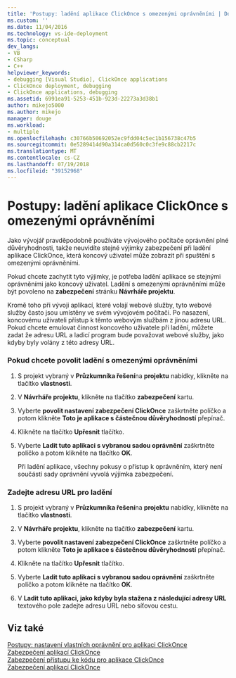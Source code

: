 ```yaml
---
title: 'Postupy: ladění aplikace ClickOnce s omezenými oprávněními | Dokumentace Microsoftu'
ms.custom: ''
ms.date: 11/04/2016
ms.technology: vs-ide-deployment
ms.topic: conceptual
dev_langs:
- VB
- CSharp
- C++
helpviewer_keywords:
- debugging [Visual Studio], ClickOnce applications
- ClickOnce deployment, debugging
- ClickOnce applications, debugging
ms.assetid: 6991ea91-5253-451b-923d-22273a3d38b1
author: mikejo5000
ms.author: mikejo
manager: douge
ms.workload:
- multiple
ms.openlocfilehash: c30766b50692052ec9fdd04c5ec1b156738c47b5
ms.sourcegitcommit: 0e5289414d90a314ca0d560c0c3fe9c88cb2217c
ms.translationtype: MT
ms.contentlocale: cs-CZ
ms.lasthandoff: 07/19/2018
ms.locfileid: "39152968"
---
```

# <a name="how-to-debug-a-clickonce-application-with-restricted-permissions"></a>Postupy: ladění aplikace ClickOnce s omezenými oprávněními
Jako vývojář pravděpodobně používáte vývojového počítače oprávnění plné důvěryhodnosti, takže neuvidíte stejné výjimky zabezpečení při ladění aplikace ClickOnce, která koncový uživatel může zobrazit při spuštění s omezenými oprávněními.  
  
 Pokud chcete zachytit tyto výjimky, je potřeba ladění aplikace se stejnými oprávněními jako koncový uživatel. Ladění s omezenými oprávněními může být povoleno na **zabezpečení** stránku **Návrháře projektu**.  
  
 Kromě toho při vývoji aplikací, které volají webové služby, tyto webové služby často jsou umístěny ve svém vývojovém počítači. Po nasazení, koncovému uživateli přístup k těmto webovým službám z jinou adresu URL. Pokud chcete emulovat činnost koncového uživatele při ladění, můžete zadat že adresu URL a ladicí program bude považovat webové služby, jako kdyby byly volány z této adresy URL.  
  
### <a name="to-enable-debugging-with-restricted-permissions"></a>Pokud chcete povolit ladění s omezenými oprávněními  
  
1.  S projekt vybraný v **Průzkumníka řešení**na **projektu** nabídky, klikněte na tlačítko **vlastnosti**.  
  
2.  V **Návrháře projektu**, klikněte na tlačítko **zabezpečení** kartu.  
  
3.  Vyberte **povolit nastavení zabezpečení ClickOnce** zaškrtněte políčko a potom klikněte **Toto je aplikace s částečnou důvěryhodností** přepínač.  
  
4.  Klikněte na tlačítko **Upřesnit** tlačítko.  
  
5.  Vyberte **Ladit tuto aplikaci s vybranou sadou oprávnění** zaškrtněte políčko a potom klikněte na tlačítko **OK**.  
  
     Při ladění aplikace, všechny pokusy o přístup k oprávněním, který není součástí sady oprávnění vyvolá výjimka zabezpečení.  
  
### <a name="to-specify-a-url-for-debugging"></a>Zadejte adresu URL pro ladění  
  
1.  S projekt vybraný v **Průzkumníka řešení**na **projektu** nabídky, klikněte na tlačítko **vlastnosti**.  
  
2.  V **Návrháře projektu**, klikněte na tlačítko **zabezpečení** kartu.  
  
3.  Vyberte **povolit nastavení zabezpečení ClickOnce** zaškrtněte políčko a potom klikněte **Toto je aplikace s částečnou důvěryhodností** přepínač.  
  
4.  Klikněte na tlačítko **Upřesnit** tlačítko.  
  
5.  Vyberte **Ladit tuto aplikaci s vybranou sadou oprávnění** zaškrtněte políčko a potom klikněte na tlačítko **OK**.  
  
6.  V **Ladit tuto aplikaci, jako kdyby byla stažena z následující adresy URL** textového pole zadejte adresu URL nebo síťovou cestu.  
  
## <a name="see-also"></a>Viz také  
 [Postupy: nastavení vlastních oprávnění pro aplikaci ClickOnce](../deployment/how-to-set-custom-permissions-for-a-clickonce-application.md)   
 [Zabezpečení aplikací ClickOnce](../deployment/securing-clickonce-applications.md)   
 [Zabezpečení přístupu ke kódu pro aplikace ClickOnce](../deployment/code-access-security-for-clickonce-applications.md)   
 [Zabezpečení aplikací ClickOnce](../deployment/securing-clickonce-applications.md)